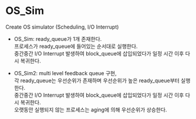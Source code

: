 # OS_Sim
Create OS simulator (Scheduling, I/O Interrupt) 


- OS_Sim: ready_queue가 1개 존재한다. <br>
  프로세스가 ready_queue에 들어있는 순서대로 실행한다.<br>
  중간중간 I/O Interrupt 발생하여 block_queue에 삽입되었다가 일정 시간 이후 다시 복귀한다.

- OS_Sim2: multi level feedback queue 구현,<br>
각 ready_queue는 우선순위가 존재하며 우선순위가 높은 ready_queue부터 실행한다.<br>
  중간중간 I/O Interrupt 발생하여 block_queue에 삽입되었다가 일정 시간 이후 다시 복귀한다.<br>
오랫동안 실행되지 않는 프로세스는 aging에 의해 우선순위가 상승한다.
